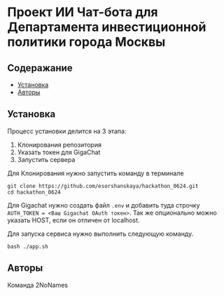 
# Проект ИИ Чат-бота для Департамента инвестиционной политики города Москвы

## Содеражание
- [Установка](#установка)
- [Авторы](#авторы)


## Установка
Процесс установки делится на 3 этапа:
1) Клонирования репозитория
2) Указать токен для GigaChat
3) Запустить сервера

Для Клонирования нужно запустить команду в терминале
```
git clone https://github.com/esorshanskaya/hackathon_0624.git
cd hackathon_0624
```

Для Gigachat нужно создать файл ```.env``` и добавить туда строчку ```AUTH_TOKEN = <Ваш Gigachat OAuth токен>```. Так же опционально можно указать HOST, если он отличен от localhost.

Для запуска сервиса нужно выполнить следующую команду.

```
bash ./app.sh
```
## Авторы

Команда 2NoNames